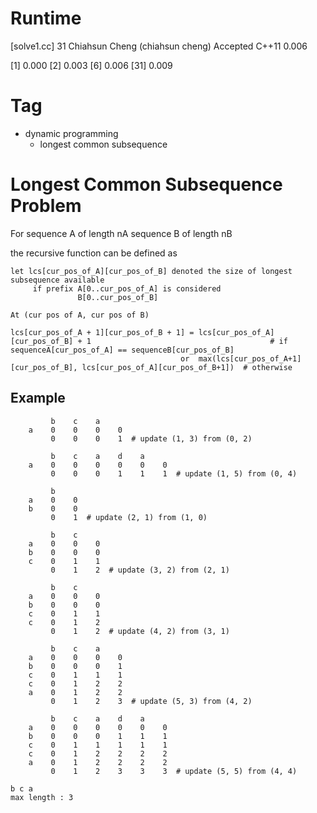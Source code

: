 # Runtime

[solve1.cc]
31  Chiahsun Cheng (chiahsun cheng)   Accepted  C++11   0.006

[1] 0.000
[2] 0.003
[6] 0.006
[31] 0.009

# Tag

* dynamic programming
    * longest common subsequence


# Longest Common Subsequence Problem

For sequence A of length nA
    sequence B of length nB

the recursive function can be defined as

```
let lcs[cur_pos_of_A][cur_pos_of_B] denoted the size of longest subsequence available 
     if prefix A[0..cur_pos_of_A] is considered
               B[0..cur_pos_of_B]
```
   

```
At (cur pos of A, cur pos of B)

lcs[cur_pos_of_A + 1][cur_pos_of_B + 1] = lcs[cur_pos_of_A][cur_pos_of_B] + 1                                        # if sequenceA[cur_pos_of_A] == sequenceB[cur_pos_of_B]
                                      or  max(lcs[cur_pos_of_A+1][cur_pos_of_B], lcs[cur_pos_of_A][cur_pos_of_B+1])  # otherwise

```

## Example
```
         b    c    a
    a    0    0    0    0
         0    0    0    1  # update (1, 3) from (0, 2)

         b    c    a    d    a
    a    0    0    0    0    0    0
         0    0    0    1    1    1  # update (1, 5) from (0, 4)

         b
    a    0    0
    b    0    0
         0    1  # update (2, 1) from (1, 0)

         b    c
    a    0    0    0
    b    0    0    0
    c    0    1    1
         0    1    2  # update (3, 2) from (2, 1)

         b    c
    a    0    0    0
    b    0    0    0
    c    0    1    1
    c    0    1    2
         0    1    2  # update (4, 2) from (3, 1)

         b    c    a
    a    0    0    0    0
    b    0    0    0    1
    c    0    1    1    1
    c    0    1    2    2
    a    0    1    2    2
         0    1    2    3  # update (5, 3) from (4, 2)

         b    c    a    d    a
    a    0    0    0    0    0    0
    b    0    0    0    1    1    1
    c    0    1    1    1    1    1
    c    0    1    2    2    2    2
    a    0    1    2    2    2    2
         0    1    2    3    3    3  # update (5, 5) from (4, 4)

b c a
max length : 3 
```
